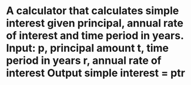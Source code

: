 # A calculator that calculates simple interest given principal, annual rate of interest and time period in years. Input: p, principal amount t, time period in years r, annual rate of interest Output simple interest = ptr
